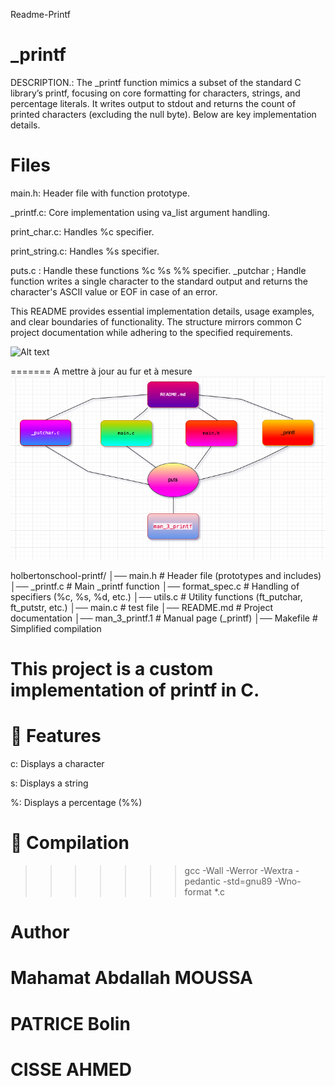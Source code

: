 Readme-Printf

# _printf

DESCRIPTION.:
The _printf function mimics a subset of the standard C library’s printf, focusing on core formatting for characters, strings, and percentage literals. It writes output to stdout and returns the count of printed characters (excluding the null byte). Below are key implementation details.




# Files
main.h: Header file with function prototype.

_printf.c: Core implementation using va_list argument handling.

print_char.c: Handles %c specifier.

print_string.c: Handles %s specifier.

puts.c : Handle these functions  %c %s %% specifier.
_putchar ; Handle function writes a single character to the standard output and returns the character's ASCII value or EOF in case of an error.

This README provides essential implementation details, usage examples, and clear boundaries of functionality. The structure mirrors common C project documentation while adhering to the specified requirements.



![Alt text](https://drive.google.com/file/d/1U-wjFMTZBPMgve6OQBxjcdbi1-ipA9SP/view?usp=drive_link)

=======
A mettre à jour au fur et à mesure 
![Texte alternatif](https://github.com/MOUSSA-info/holbertonschool-printf/blob/b2ab9d9200aaab8bd4cb0ce55794a66e09e4546d/Capture%20d%E2%80%99e%CC%81cran%202025-03-25%20a%CC%80%2012.35.31.png)

holbertonschool-printf/
│── main.h          # Header file (prototypes and includes)
│── _printf.c       # Main _printf function
│── format_spec.c   # Handling of specifiers (%c, %s, %d, etc.)
│── utils.c         # Utility functions (ft_putchar, ft_putstr, etc.)
│── main.c          # test file
│── README.md       # Project documentation
│── man_3_printf.1  # Manual page (_printf)
│── Makefile        # Simplified compilation


# This project is a custom implementation of printf in C.

# 📌 Features

c: Displays a character

s: Displays a string

%: Displays a percentage (%%)


# 🚀 Compilation

>>>>>>> gcc -Wall -Werror -Wextra -pedantic -std=gnu89 -Wno-format *.c



# Author

# Mahamat Abdallah MOUSSA
# PATRICE Bolin
# CISSE AHMED
